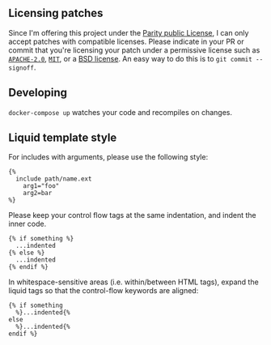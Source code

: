 ## Licensing patches

Since I'm offering this project under the [Parity public License](./LICENSE), I can only accept patches with compatible licenses. Please indicate in your PR or commit that you're licensing your patch under a permissive license such as [`APACHE-2.0`](https://www.apache.org/licenses/LICENSE-2.0), [`MIT`](https://choosealicense.com/licenses/mit/), or a [BSD license](https://choosealicense.com/licenses/bsd-2-clause/). An easy way to do this is to `git commit --signoff`.

## Developing

`docker-compose up` watches your code and recompiles on changes.

## Liquid template style

For includes with arguments, please use the following style:

```liquid
{%
  include path/name.ext
    arg1="foo"
    arg2=bar
%}
```

Please keep your control flow tags at the same indentation, and indent the inner code.

```liquid
{% if something %}
  ...indented
{% else %}
  ...indented
{% endif %}
```

In whitespace-sensitive areas (i.e. within/between HTML tags), expand the liquid tags so that the control-flow keywords are aligned:

```liquid
{% if something
  %}...indented{%
else
  %}...indented{%
endif %}
```

